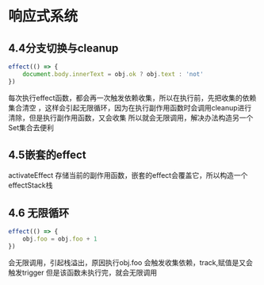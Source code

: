 # 响应式系统
## 4.4分支切换与cleanup
```ts
effect(() => {
    document.body.innerText = obj.ok ? obj.text : 'not'
})
```
 每次执行effect函数，都会再一次触发依赖收集，所以在执行前，先把收集的依赖集合清空
 ，这样会引起无限循环，因为在执行副作用函数时会调用cleanup进行清除，但是执行副作用函数，又会收集
 所以就会无限调用，解决办法构造另一个Set集合去便利
 ## 4.5嵌套的effect
activateEffect 存储当前的副作用函数，嵌套的effect会覆盖它，所以构造一个effectStack栈
## 4.6 无限循环
```ts
effect(() => {
    obj.foo = obj.foo + 1
})
```
会无限调用，引起栈溢出，原因执行obj.foo 会触发收集依赖，track,赋值是又会触发trigger
但是该函数未执行完，就会无限调用
